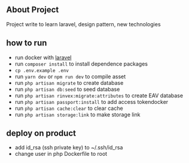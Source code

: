 ## About Project

Project write to learn laravel, design pattern, new technologies

## how to run

- run docker with [laravel ](https://github.com/phuongdm1987/laravel_docker)
- run `composer install` to install dependence packages
- `cp .env.example .env`
- run `yarn dev` or `npm run dev` to compile asset
- run `php artisan migrate` to create database
- run `php artisan db:seed` to seed database
- run `php artisan rinvex:migrate:attributes` to create EAV database
- run `php artisan passport:install` to add access tokendocker
- run `php artisan cache:clear` to clear cache
- run `php artisan storage:link` to make storage link

## deploy on product
- add id_rsa (ssh private key) to ~/.ssh/id_rsa
- change user in php Dockerfile to root
